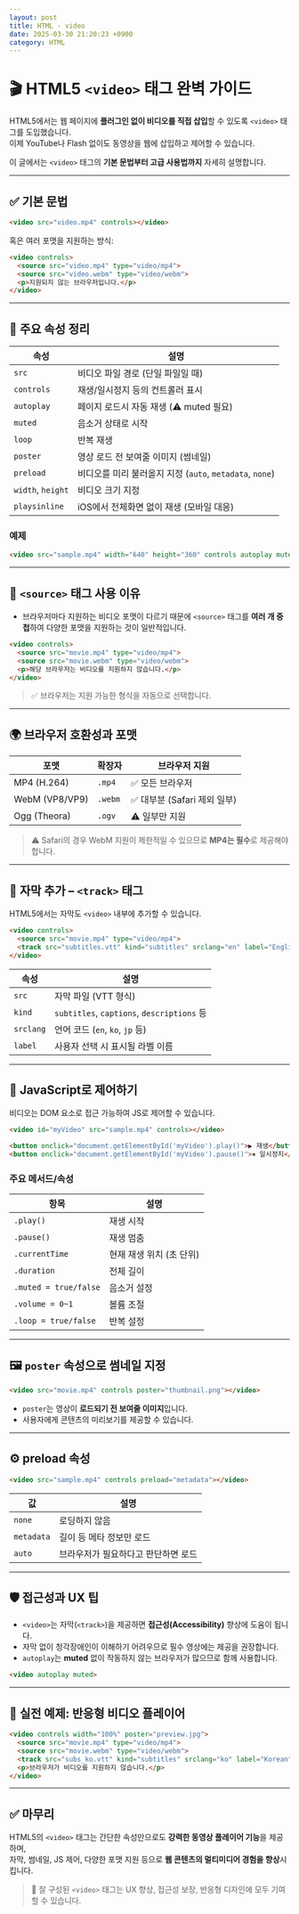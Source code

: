 ```yaml
---
layout: post
title: HTML - video
date: 2025-03-30 21:20:23 +0900
category: HTML
---
```

# 🎬 HTML5 `<video>` 태그 완벽 가이드

HTML5에서는 웹 페이지에 **플러그인 없이 비디오를 직접 삽입**할 수 있도록 `<video>` 태그를 도입했습니다.  
이제 YouTube나 Flash 없이도 동영상을 웹에 삽입하고 제어할 수 있습니다.

이 글에서는 `<video>` 태그의 **기본 문법부터 고급 사용법까지** 자세히 설명합니다.

---

## ✅ 기본 문법

```html
<video src="video.mp4" controls></video>
```

혹은 여러 포맷을 지원하는 방식:

```html
<video controls>
  <source src="video.mp4" type="video/mp4">
  <source src="video.webm" type="video/webm">
  <p>지원되지 않는 브라우저입니다.</p>
</video>
```

---

## 🔧 주요 속성 정리

| 속성 | 설명 |
|------|------|
| `src` | 비디오 파일 경로 (단일 파일일 때) |
| `controls` | 재생/일시정지 등의 컨트롤러 표시 |
| `autoplay` | 페이지 로드시 자동 재생 (⚠️ muted 필요) |
| `muted` | 음소거 상태로 시작 |
| `loop` | 반복 재생 |
| `poster` | 영상 로드 전 보여줄 이미지 (썸네일) |
| `preload` | 비디오를 미리 불러올지 지정 (`auto`, `metadata`, `none`) |
| `width`, `height` | 비디오 크기 지정 |
| `playsinline` | iOS에서 전체화면 없이 재생 (모바일 대응) |

### 예제

```html
<video src="sample.mp4" width="640" height="360" controls autoplay muted loop poster="thumbnail.jpg"></video>
```

---

## 🎥 `<source>` 태그 사용 이유

- 브라우저마다 지원하는 비디오 포맷이 다르기 때문에 `<source>` 태그를 **여러 개 중첩**하여 다양한 포맷을 지원하는 것이 일반적입니다.

```html
<video controls>
  <source src="movie.mp4" type="video/mp4">
  <source src="movie.webm" type="video/webm">
  <p>해당 브라우저는 비디오를 지원하지 않습니다.</p>
</video>
```

> ✅ 브라우저는 지원 가능한 형식을 자동으로 선택합니다.

---

## 🌍 브라우저 호환성과 포맷

| 포맷 | 확장자 | 브라우저 지원 |
|------|---------|----------------|
| MP4 (H.264) | `.mp4` | ✅ 모든 브라우저 |
| WebM (VP8/VP9) | `.webm` | ✅ 대부분 (Safari 제외 일부) |
| Ogg (Theora) | `.ogv` | ⚠️ 일부만 지원 |

> ⚠️ Safari의 경우 WebM 지원이 제한적일 수 있으므로 **MP4는 필수**로 제공해야 합니다.

---

## 🧏 자막 추가 – `<track>` 태그

HTML5에서는 자막도 `<video>` 내부에 추가할 수 있습니다.

```html
<video controls>
  <source src="movie.mp4" type="video/mp4">
  <track src="subtitles.vtt" kind="subtitles" srclang="en" label="English">
</video>
```

| 속성 | 설명 |
|------|------|
| `src` | 자막 파일 (VTT 형식) |
| `kind` | `subtitles`, `captions`, `descriptions` 등 |
| `srclang` | 언어 코드 (`en`, `ko`, `jp` 등) |
| `label` | 사용자 선택 시 표시될 라벨 이름 |

---

## 🧠 JavaScript로 제어하기

비디오는 DOM 요소로 접근 가능하여 JS로 제어할 수 있습니다.

```html
<video id="myVideo" src="sample.mp4" controls></video>

<button onclick="document.getElementById('myVideo').play()">▶ 재생</button>
<button onclick="document.getElementById('myVideo').pause()">⏸ 일시정지</button>
```

### 주요 메서드/속성

| 항목 | 설명 |
|------|------|
| `.play()` | 재생 시작 |
| `.pause()` | 재생 멈춤 |
| `.currentTime` | 현재 재생 위치 (초 단위) |
| `.duration` | 전체 길이 |
| `.muted = true/false` | 음소거 설정 |
| `.volume = 0~1` | 볼륨 조절 |
| `.loop = true/false` | 반복 설정 |

---

## 🖼 `poster` 속성으로 썸네일 지정

```html
<video src="movie.mp4" controls poster="thumbnail.png"></video>
```

- `poster`는 영상이 **로드되기 전 보여줄 이미지**입니다.
- 사용자에게 콘텐츠의 미리보기를 제공할 수 있습니다.

---

## ⚙️ preload 속성

```html
<video src="sample.mp4" controls preload="metadata"></video>
```

| 값 | 설명 |
|-----|------|
| `none` | 로딩하지 않음 |
| `metadata` | 길이 등 메타 정보만 로드 |
| `auto` | 브라우저가 필요하다고 판단하면 로드 |

---

## 🛡 접근성과 UX 팁

- `<video>`는 자막(`<track>`)을 제공하면 **접근성(Accessibility)** 향상에 도움이 됩니다.
- 자막 없이 청각장애인이 이해하기 어려우므로 필수 영상에는 제공을 권장합니다.
- `autoplay`는 **muted** 없이 작동하지 않는 브라우저가 많으므로 함께 사용합니다.
```html
<video autoplay muted>
```

---

## 📌 실전 예제: 반응형 비디오 플레이어

```html
<video controls width="100%" poster="preview.jpg">
  <source src="movie.mp4" type="video/mp4">
  <source src="movie.webm" type="video/webm">
  <track src="subs_ko.vtt" kind="subtitles" srclang="ko" label="Korean">
  <p>브라우저가 비디오를 지원하지 않습니다.</p>
</video>
```

---

## ✅ 마무리

HTML5의 `<video>` 태그는 간단한 속성만으로도 **강력한 동영상 플레이어 기능**을 제공하며,  
자막, 썸네일, JS 제어, 다양한 포맷 지원 등으로 **웹 콘텐츠의 멀티미디어 경험을 향상**시킵니다.

> 🎯 잘 구성된 `<video>` 태그는 UX 향상, 접근성 보장, 반응형 디자인에 모두 기여할 수 있습니다.
